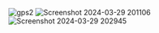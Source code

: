 ![gps2](https://github.com/ajaymaurya07/GPS_Tracking/assets/140266310/8dbaa1bf-2a06-4d54-a56c-4934fc7a7254)
![Screenshot 2024-03-29 201106](https://github.com/ajaymaurya07/GPS_Tracking/assets/140266310/e970eb8a-093f-4f89-b8cc-6fefd69a1769)
![Screenshot 2024-03-29 202945](https://github.com/ajaymaurya07/GPS_Tracking/assets/140266310/fa8e3be7-f457-418c-b4b0-15511a92c6d9)
